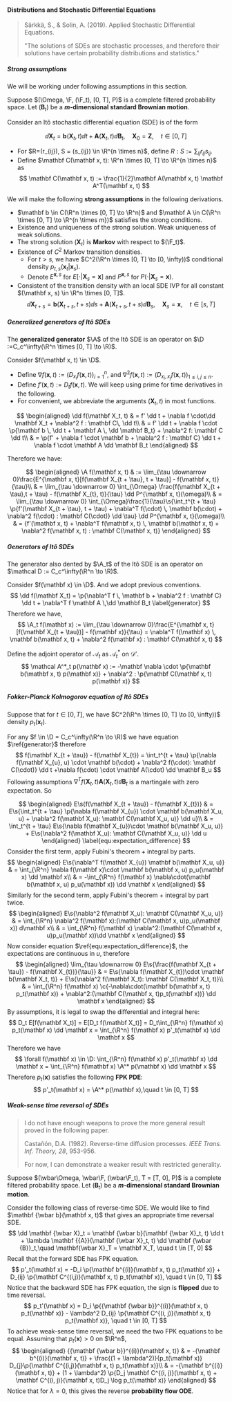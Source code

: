 #### Distributions and Stochastic Differential Equations

> Särkkä, S., & Solin, A. (2019). Applied Stochastic Differential Equations.
>
> "The solutions of SDEs are stochastic processes, and therefore their solutions have certain probability distributions and statistics."

##### Strong assumptions

We will be working under following assumptions in this section.

Suppose $(\Omega, \F, (\F_t), [0, T], P)$ is a complete filtered probability space. Let $(\mathbf B_t)$ be a **$m$-dimensional standard Brownian motion**.

Consider an Itô stochastic differential equation (SDE) is of the form

$$
\dd \mathbf X_t = \mathbf b(\mathbf X_t, t) \dd t + \mathbf A(\mathbf X_t, t) \dd \mathbf B_t,\quad \mathbf X_0 = \mathbf Z, \quad t \in [0, T]
\label{equ:forward_sde}
$$

- For $R=(r_{ij}), S = (s_{ij}) \in \R^{n \times n}$, define $R:S := \sum_{ij} r_{ij} s_{ij}$.
- Define $\mathbf C(\mathbf x, t): \R^n \times [0, T] \to \R^{n \times n}$ as
  $$
  \mathbf C(\mathbf x, t) := \frac{1}{2}\mathbf A(\mathbf x, t) \mathbf A^T(\mathbf x, t)
  $$

We will make the following **strong assumptions** in the following derivations.

- $\mathbf b \in C(\R^n \times [0, T] \to \R^n)$ and $\mathbf A \in C(\R^n \times [0, T] \to \R^{n \times m})$ satisfies the strong conditions.
- Existence and uniqueness of the strong solution. Weak uniqueness of weak solutions.
- The strong solution $(\mathbf X_t)$ is **Markov** with respect to $(\F_t)$.
- Existence of $C^2$ Markov transition densities.
  - For $t > s$, we have $C^2(\R^n \times [0, T] \to [0, \infty))$ conditional density $p_{t, s}(\mathbf x_t|\mathbf x_s)$.
  - Denote $E^{\mathbf x, s}$ for $E[\cdot | \mathbf X_{s} = \mathbf x]$ and $P^{\mathbf x, s}$ for $P(\cdot | \mathbf X_s = \mathbf x)$.
- Consistent of the transition density with an local SDE IVP for all constant $(\mathbf x, s) \in \R^n \times [0, T]$.
  $$
  \dd \mathbf X_{t + s} = \mathbf b(\mathbf X_{t + s}, t + s) \dd s + \mathbf A(\mathbf X_{t + s}, t + s) \dd \mathbf B_s,\quad \mathbf X_s = \mathbf x, \quad t \in [s, T]
  $$

##### Generalized generators of Itô SDEs

The **generalized generator** $\A$ of the Itô SDE is an operator on $\D :=C_c^\infty(\R^n \times [0, T] \to \R)$.

Consider $f(\mathbf x, t) \in \D$.

- Define $\nabla f(\mathbf x, t) := (D_{x_i} f(\mathbf x, t))_{i = 1}^n$, and $\nabla^2 f(\mathbf x, t) := (D_{x_i, x_j} f (\mathbf x, t))_{1 \le i, j \le n}$.
- Define $f'(\mathbf x, t) := D_t f(\mathbf x, t)$. We will keep using prime for time derivatives in the following.
- For convenient, we abbreviate the arguments $(\mathbf X_t, t)$ in most functions.

$$
\begin{aligned}
\dd f(\mathbf X_t, t) & = f' \dd t + \nabla f \cdot\dd \mathbf X_t + \nabla^2 f : \mathbf C\, \dd t\\
& = f' \dd t + \nabla f \cdot \p{\mathbf b \, \dd t + \mathbf A \, \dd \mathbf B_t} + \nabla^2 f: \mathbf C \dd t\\
& = \p{f' + \nabla f \cdot \mathbf b + \nabla^2 f : \mathbf C} \dd t + \nabla f \cdot \mathbf A \dd \mathbf B_t
\end{aligned}
$$

Therefore we have:

$$
\begin{aligned}
\A f(\mathbf x, t) & := \lim_{\tau \downarrow 0}\frac{E^{\mathbf x, t}[f(\mathbf X_{t + \tau}, t + \tau)] - f(\mathbf x, t)}{\tau}\\
& = \lim_{\tau \downarrow 0} \int_{\Omega} \frac{f(\mathbf X_{t + \tau},t + \tau) - f(\mathbf X_{t}, t)}{\tau} \dd P^{\mathbf x, t}(\omega)\\
& = \lim_{\tau \downarrow 0} \int_{\Omega}\frac{1}{\tau}\s{\int_t^{t + \tau} \p{f'(\mathbf X_{t + \tau}, t + \tau) + \nabla^T f(\cdot) \, \mathbf b(\cdot) + \nabla^2 f(\cdot) : \mathbf C(\cdot)} \dd \tau} \dd P^{\mathbf x, t}(\omega)\\
& = {f'(\mathbf x, t) + \nabla^T f(\mathbf x, t) \, \mathbf b(\mathbf x, t) + \nabla^2 f(\mathbf x, t) : \mathbf C(\mathbf x, t)}
\end{aligned}
$$

##### Generators of Itô SDEs

The generator also dented by $\A_t$ of the Itô SDE is an operator on $\mathcal D := C_c^\infty(\R^n \to \R)$.

Consider $f(\mathbf x) \in \D$. And we adopt previous conventions.
$$
\dd f(\mathbf X_t)  = \p{\nabla^T f \, \mathbf b + \nabla^2 f : \mathbf C} \dd t + \nabla^T f \mathbf A \,\dd \mathbf B_t
\label{generator}
$$
Therefore we have,
$$
\A_t f(\mathbf x) := \lim_{\tau \downarrow 0}\frac{E^{\mathbf x, t}[f(\mathbf X_{t + \tau})] - f(\mathbf x)}{\tau} = \nabla^T f(\mathbf x) \, \mathbf b(\mathbf x, t) + \nabla^2 f(\mathbf x) : \mathbf C(\mathbf x, t)
$$

Define the adjoint operator of $\mathcal A_t$ as $\mathcal A_t^*$ on $\mathcal D'$.
$$
\mathcal A^*_t p(\mathbf x) := -\mathbf \nabla \cdot \p{\mathbf b(\mathbf x, t) p(\mathbf x)} + \nabla^2 : \p{\mathbf C(\mathbf x, t) p(\mathbf x)}
$$

##### Fokker-Planck Kolmogorov equation of Itô SDEs

Suppose that for $t \in [0, T]$, we have $C^2(\R^n \times [0, T] \to [0, \infty))$ density $p_{t}(\mathbf x_t)$.

For any $f \in \D = C_c^\infty(\R^n \to \R)$ we have equation $\ref{generator}$ therefore
$$
f(\mathbf X_{t + \tau}) - f(\mathbf X_{t}) = \int_t^{t + \tau} \p{\nabla f(\mathbf X_{u}, u) \cdot \mathbf b(\cdot) + \nabla^2 f(\cdot): \mathbf C(\cdot)} \dd t +\nabla f(\cdot) \cdot \mathbf A(\cdot) \dd \mathbf B_u
$$
Following assumptions $\nabla^T f(\mathbf X_t, t) \mathbf A(\mathbf X_t, t) \dd \mathbf B_t$ is a martingale with zero expectation. So

$$
\begin{aligned}
E\s{f(\mathbf X_{t + \tau}) - f(\mathbf X_{t})} & = E\s{\int_t^{t + \tau} \p{\nabla f(\mathbf X_{u}) \cdot \mathbf b(\mathbf X_u, u) + \nabla^2 f(\mathbf X_u): \mathbf C(\mathbf X_u, u)} \dd u}\\
& = \int_t^{t + \tau} E\s{\nabla f(\mathbf X_{u})\cdot \mathbf b(\mathbf X_u, u)} + E\s{\nabla^2 f(\mathbf X_u): \mathbf C(\mathbf X_u, u)} \dd u
\end{aligned}
\label{equ:expectation_difference}
$$
Consider the first term, apply Fubini's theorem + integral by parts.
$$
\begin{aligned}
E\s{\nabla^T f(\mathbf X_{u}) \mathbf b(\mathbf X_u, u)} & = \int_{\R^n} \nabla f(\mathbf x)\cdot \mathbf b(\mathbf x, u) p_u(\mathbf x) \dd \mathbf x\\
& = -\int_{\R^n} f(\mathbf x) \nabla\cdot(\mathbf b(\mathbf x, u) p_u(\mathbf x)) \dd \mathbf x
\end{aligned}
$$
Similarly for the second term, apply Fubini's theorem + integral by part twice.
$$
\begin{aligned}
E\s{\nabla^2 f(\mathbf X_u): \mathbf C(\mathbf X_u, u)} & = \int_{\R^n} \nabla^2 f(\mathbf x):(\mathbf C(\mathbf x, u)p_u(\mathbf x)) d\mathbf x\\
& = \int_{\R^n} f(\mathbf x) \nabla^2:(\mathbf C(\mathbf x, u)p_u(\mathbf x))\dd \mathbf x
\end{aligned}
$$
Now consider equation $\ref{equ:expectation_difference}$, the expectations are continuous in $u$, therefore
$$
\begin{aligned}
\lim_{\tau \downarrow 0} E\s{\frac{f(\mathbf X_{t + \tau}) - f(\mathbf X_{t})}{\tau}} & = E\s{\nabla f(\mathbf X_{t})\cdot \mathbf b(\mathbf X_t, t)} + E\s{\nabla^2 f(\mathbf X_t): \mathbf C(\mathbf X_t, t)}\\
& = \int_{\R^n} f(\mathbf x) \c{-\nabla\cdot(\mathbf b(\mathbf x, t) p_t(\mathbf x)) + \nabla^2:(\mathbf C(\mathbf x, t)p_t(\mathbf x))} \dd \mathbf x
\end{aligned}
$$
By assumptions, it is legal to swap the differential and integral here:
$$
D_t E[f(\mathbf X_t)] = E[D_t f(\mathbf X_t)] = D_t\int_{\R^n} f(\mathbf x) p_t(\mathbf x) \dd \mathbf x = \int_{\R^n} f(\mathbf x) p'_t(\mathbf x) \dd \mathbf x
$$
Therefore we have
$$
\forall f(\mathbf x) \in \D: \int_{\R^n} f(\mathbf x) p'_t(\mathbf x) \dd \mathbf x = \int_{\R^n} f(\mathbf x) \A^* p(\mathbf x) \dd \mathbf x
$$
Therefore $p_t(\mathbf x)$ satisfies the following **FPK PDE**:
$$
p'_t(\mathbf x) = \A^* p(\mathbf x),\quad  t \in [0, T]
$$

##### Weak-sense time reversal of SDEs

> I do not have enough weapons to prove the more general result proved in the following paper.
>
> Castañón, D.A. (1982). Reverse-time diffusion processes. *IEEE Trans. Inf. Theory, 28*, 953-956.
>
> For now, I can demonstrate a weaker result with restricted generality.

Suppose $(\wbar\Omega, \wbar\F, (\wbar\F_t), T = [T, 0], P)$ is a complete filtered probability space. Let $(\mathbf B_t)$ be a **$m$-dimensional standard Brownian motion**.

Consider the following class of reverse-time SDE. We would like to find $\mathbf {\wbar b}(\mathbf x, t)$ that gives an appropriate time reversal SDE.
$$
\dd \mathbf {\wbar X}_t = \mathbf {\wbar b}(\mathbf {\wbar X}_t, t) \dd t + \lambda \mathbf {{A}}(\mathbf {\wbar X}_t, t) \dd \mathbf {\wbar {B}}_t,\quad \mathbf{\wbar X}_T = \mathbf X_T, \quad t \in [T, 0]
$$
Recall that the forward SDE has FPK equation.
$$
p'_t(\mathbf x) = -D_i \p{\mathbf b^{(i)}(\mathbf x, t) p_t(\mathbf x)} + D_{ij} \p{\mathbf C^{(i,j)}(\mathbf x, t) p_t(\mathbf x)}, \quad t \in [0, T]
$$
Notice that the backward SDE has FPK equation, the sign is **flipped** due to time reversal.
$$
p_t'(\mathbf x) = D_i \p{{\mathbf {\wbar b}}^{(i)}(\mathbf x, t) p_t(\mathbf x)} - \lambda^2 D_{ij} \p{\mathbf C^{(i, j)}(\mathbf x, t) p_t(\mathbf x)}, \quad t \in [0, T]
$$
To achieve weak-sense time reversal, we need the two FPK equations to be equal. Assuming that $p_t(\mathbf x) > 0$ on $\R^n$,
$$
\begin{aligned}
{{\mathbf {\wbar b}}^{(i)}(\mathbf x, t)} & = -{\mathbf b^{(i)}(\mathbf x, t)} + \frac{(1 + \lambda^2)}{p_t(\mathbf x)} D_{j}\p{\mathbf C^{(i,j)}(\mathbf x, t) p_t(\mathbf x)}\\
& = -{\mathbf b^{(i)}(\mathbf x, t)} + (1 + \lambda^2) \p{D_j \mathbf C^{(i, j)}(\mathbf x, t) + \mathbf C^{(i, j)}(\mathbf x, t)D_j \log p_t(\mathbf x)}
\end{aligned}
$$
Notice that for $\lambda = 0$, this gives the reverse **probability flow ODE**.

